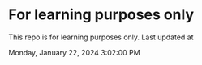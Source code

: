 # For learning purposes only
This repo is for learning purposes only.
Last updated at

Monday, January 22, 2024 3:02:00 PM

